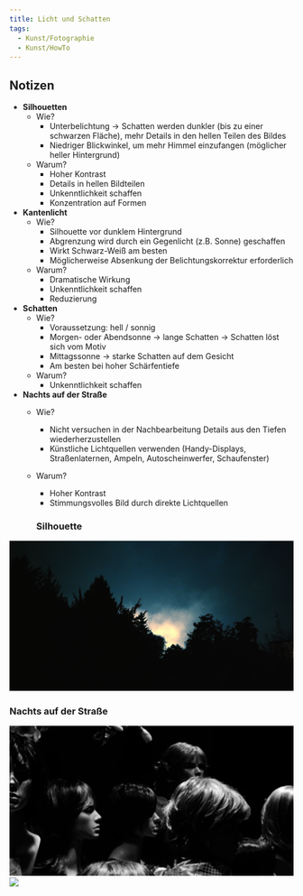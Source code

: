 ```yaml
---
title: Licht und Schatten
tags:
  - Kunst/Fotographie
  - Kunst/HowTo
---
```


## Notizen

- **Silhouetten**
	- Wie?
		- Unterbelichtung → Schatten werden dunkler (bis zu einer schwarzen Fläche), mehr Details in den hellen Teilen des Bildes
		- Niedriger Blickwinkel, um mehr Himmel einzufangen (möglicher heller Hintergrund)
	- Warum?
		- Hoher Kontrast
		- Details in hellen Bildteilen
		- Unkenntlichkeit schaffen
		- Konzentration auf Formen
- **Kantenlicht**
	- Wie?
		- Silhouette vor dunklem Hintergrund
		- Abgrenzung wird durch ein Gegenlicht (z.B. Sonne) geschaffen
		- Wirkt Schwarz-Weiß am besten
		- Möglicherweise Absenkung der Belichtungskorrektur erforderlich
	- Warum?
		- Dramatische Wirkung
		- Unkenntlichkeit schaffen
		- Reduzierung
- **Schatten**
	- Wie?
		- Voraussetzung: hell / sonnig
		- Morgen- oder Abendsonne → lange Schatten → Schatten löst sich vom Motiv
		- Mittagssonne → starke Schatten auf dem Gesicht
		- Am besten bei hoher Schärfentiefe
	- Warum?
		- Unkenntlichkeit schaffen
- **Nachts auf der Straße**
	- Wie?
		- Nicht versuchen in der Nachbearbeitung Details aus den Tiefen wiederherzustellen
		- Künstliche Lichtquellen verwenden (Handy-Displays, Straßenlaternen, Ampeln, Autoscheinwerfer, Schaufenster)
	- Warum?
		- Hoher Kontrast
		- Stimmungsvolles Bild durch direkte Lichtquellen

		### Silhouette

![](./Bilder/kunst_photography_1_2024-02-05_15.02.29.png)

### Nachts auf der Straße

![](./Bilder/kunst_photography_1_2024-02-05_15.13.33.png)
![](./Bilder/reflexionen_2_1.29.3.png)
